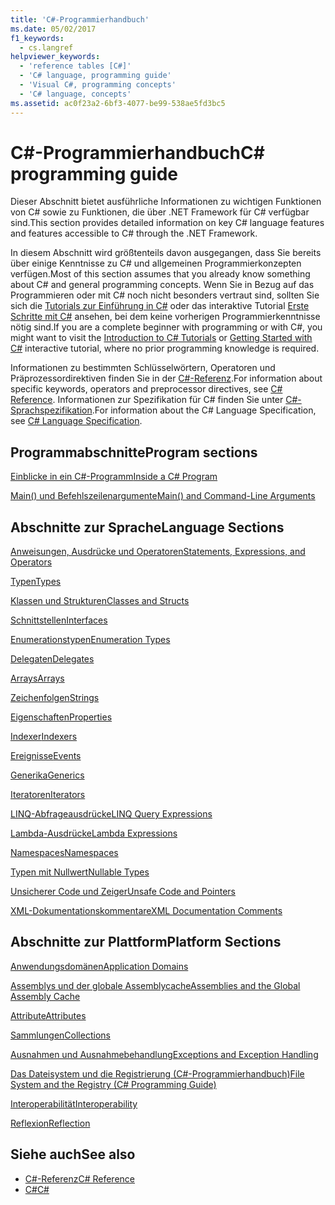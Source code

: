 ```yaml
---
title: 'C#-Programmierhandbuch'
ms.date: 05/02/2017
f1_keywords:
  - cs.langref
helpviewer_keywords:
  - 'reference tables [C#]'
  - 'C# language, programming guide'
  - 'Visual C#, programming concepts'
  - 'C# language, concepts'
ms.assetid: ac0f23a2-6bf3-4077-be99-538ae5fd3bc5
---
```

# <a name="c-programming-guide"></a><span data-ttu-id="5f3d4-102">C#-Programmierhandbuch</span><span class="sxs-lookup"><span data-stu-id="5f3d4-102">C# programming guide</span></span>
<span data-ttu-id="5f3d4-103">Dieser Abschnitt bietet ausführliche Informationen zu wichtigen Funktionen von C# sowie zu Funktionen, die über .NET Framework für C# verfügbar sind.</span><span class="sxs-lookup"><span data-stu-id="5f3d4-103">This section provides detailed information on key C# language features and features accessible to C# through the .NET Framework.</span></span>  
  
 <span data-ttu-id="5f3d4-104">In diesem Abschnitt wird größtenteils davon ausgegangen, dass Sie bereits über einige Kenntnisse zu C# und allgemeinen Programmierkonzepten verfügen.</span><span class="sxs-lookup"><span data-stu-id="5f3d4-104">Most of this section assumes that you already know something about C# and general programming concepts.</span></span> <span data-ttu-id="5f3d4-105">Wenn Sie in Bezug auf das Programmieren oder mit C# noch nicht besonders vertraut sind, sollten Sie sich die [Tutorials zur Einführung in C#](../tutorials/intro-to-csharp/index.md) oder das interaktive Tutorial [Erste Schritte mit C#](https://www.microsoft.com/net/tutorials/csharp/getting-started) ansehen, bei dem keine vorherigen Programmierkenntnisse nötig sind.</span><span class="sxs-lookup"><span data-stu-id="5f3d4-105">If you are a complete beginner with programming or with C#, you might want to visit the [Introduction to C# Tutorials](../tutorials/intro-to-csharp/index.md) or [Getting Started with C#](https://www.microsoft.com/net/tutorials/csharp/getting-started) interactive tutorial, where no prior programming knowledge is required.</span></span>  
  
 <span data-ttu-id="5f3d4-106">Informationen zu bestimmten Schlüsselwörtern, Operatoren und Präprozessordirektiven finden Sie in der [C#-Referenz](../../csharp/language-reference/index.md).</span><span class="sxs-lookup"><span data-stu-id="5f3d4-106">For information about specific keywords, operators and preprocessor directives, see [C# Reference](../../csharp/language-reference/index.md).</span></span> <span data-ttu-id="5f3d4-107">Informationen zur Spezifikation für C# finden Sie unter [C#-Sprachspezifikation](../../csharp/language-reference/language-specification/index.md).</span><span class="sxs-lookup"><span data-stu-id="5f3d4-107">For information about the C# Language Specification, see [C# Language Specification](../../csharp/language-reference/language-specification/index.md).</span></span>  
  
## <a name="program-sections"></a><span data-ttu-id="5f3d4-108">Programmabschnitte</span><span class="sxs-lookup"><span data-stu-id="5f3d4-108">Program sections</span></span>

[<span data-ttu-id="5f3d4-109">Einblicke in ein C#-Programm</span><span class="sxs-lookup"><span data-stu-id="5f3d4-109">Inside a C# Program</span></span>](../../csharp/programming-guide/inside-a-program/index.md)  
  
[<span data-ttu-id="5f3d4-110">Main() und Befehlszeilenargumente</span><span class="sxs-lookup"><span data-stu-id="5f3d4-110">Main() and Command-Line Arguments</span></span>](../../csharp/programming-guide/main-and-command-args/index.md)  
 
## <a name="language-sections"></a><span data-ttu-id="5f3d4-111">Abschnitte zur Sprache</span><span class="sxs-lookup"><span data-stu-id="5f3d4-111">Language Sections</span></span>  
[<span data-ttu-id="5f3d4-112">Anweisungen, Ausdrücke und Operatoren</span><span class="sxs-lookup"><span data-stu-id="5f3d4-112">Statements, Expressions, and Operators</span></span>](../../csharp/programming-guide/statements-expressions-operators/index.md)  

 [<span data-ttu-id="5f3d4-113">Typen</span><span class="sxs-lookup"><span data-stu-id="5f3d4-113">Types</span></span>](../../csharp/programming-guide/types/index.md)  

 [<span data-ttu-id="5f3d4-114">Klassen und Strukturen</span><span class="sxs-lookup"><span data-stu-id="5f3d4-114">Classes and Structs</span></span>](../../csharp/programming-guide/classes-and-structs/index.md)  
  
 [<span data-ttu-id="5f3d4-115">Schnittstellen</span><span class="sxs-lookup"><span data-stu-id="5f3d4-115">Interfaces</span></span>](../../csharp/programming-guide/interfaces/index.md)  

 [<span data-ttu-id="5f3d4-116">Enumerationstypen</span><span class="sxs-lookup"><span data-stu-id="5f3d4-116">Enumeration Types</span></span>](../../csharp/programming-guide/enumeration-types.md)  
  
 [<span data-ttu-id="5f3d4-117">Delegaten</span><span class="sxs-lookup"><span data-stu-id="5f3d4-117">Delegates</span></span>](../../csharp/programming-guide/delegates/index.md)  
 
 [<span data-ttu-id="5f3d4-118">Arrays</span><span class="sxs-lookup"><span data-stu-id="5f3d4-118">Arrays</span></span>](../../csharp/programming-guide/arrays/index.md)  
  
 [<span data-ttu-id="5f3d4-119">Zeichenfolgen</span><span class="sxs-lookup"><span data-stu-id="5f3d4-119">Strings</span></span>](../../csharp/programming-guide/strings/index.md)  
  
 [<span data-ttu-id="5f3d4-120">Eigenschaften</span><span class="sxs-lookup"><span data-stu-id="5f3d4-120">Properties</span></span>](../../csharp/programming-guide/classes-and-structs/properties.md)  
  
 [<span data-ttu-id="5f3d4-121">Indexer</span><span class="sxs-lookup"><span data-stu-id="5f3d4-121">Indexers</span></span>](../../csharp/programming-guide/indexers/index.md)  
  
 [<span data-ttu-id="5f3d4-122">Ereignisse</span><span class="sxs-lookup"><span data-stu-id="5f3d4-122">Events</span></span>](../../csharp/programming-guide/events/index.md)  
  
 [<span data-ttu-id="5f3d4-123">Generika</span><span class="sxs-lookup"><span data-stu-id="5f3d4-123">Generics</span></span>](../../csharp/programming-guide/generics/index.md)  
  
 [<span data-ttu-id="5f3d4-124">Iteratoren</span><span class="sxs-lookup"><span data-stu-id="5f3d4-124">Iterators</span></span>](../../csharp/programming-guide/concepts/iterators.md)
  
 [<span data-ttu-id="5f3d4-125">LINQ-Abfrageausdrücke</span><span class="sxs-lookup"><span data-stu-id="5f3d4-125">LINQ Query Expressions</span></span>](../../csharp/programming-guide/linq-query-expressions/index.md)  
  
 [<span data-ttu-id="5f3d4-126">Lambda-Ausdrücke</span><span class="sxs-lookup"><span data-stu-id="5f3d4-126">Lambda Expressions</span></span>](../../csharp/programming-guide/statements-expressions-operators/lambda-expressions.md)  
  
 [<span data-ttu-id="5f3d4-127">Namespaces</span><span class="sxs-lookup"><span data-stu-id="5f3d4-127">Namespaces</span></span>](../../csharp/programming-guide/namespaces/index.md)  
  
 [<span data-ttu-id="5f3d4-128">Typen mit Nullwert</span><span class="sxs-lookup"><span data-stu-id="5f3d4-128">Nullable Types</span></span>](../../csharp/programming-guide/nullable-types/index.md)  
  
 [<span data-ttu-id="5f3d4-129">Unsicherer Code und Zeiger</span><span class="sxs-lookup"><span data-stu-id="5f3d4-129">Unsafe Code and Pointers</span></span>](../../csharp/programming-guide/unsafe-code-pointers/index.md)  
  
 [<span data-ttu-id="5f3d4-130">XML-Dokumentationskommentare</span><span class="sxs-lookup"><span data-stu-id="5f3d4-130">XML Documentation Comments</span></span>](../../csharp/programming-guide/xmldoc/xml-documentation-comments.md)  
  
## <a name="platform-sections"></a><span data-ttu-id="5f3d4-131">Abschnitte zur Plattform</span><span class="sxs-lookup"><span data-stu-id="5f3d4-131">Platform Sections</span></span>  
 [<span data-ttu-id="5f3d4-132">Anwendungsdomänen</span><span class="sxs-lookup"><span data-stu-id="5f3d4-132">Application Domains</span></span>](../../framework/app-domains/application-domains.md)  
  
 [<span data-ttu-id="5f3d4-133">Assemblys und der globale Assemblycache</span><span class="sxs-lookup"><span data-stu-id="5f3d4-133">Assemblies and the Global Assembly Cache</span></span>](../../csharp/programming-guide/concepts/assemblies-gac/index.md)  
  
 [<span data-ttu-id="5f3d4-134">Attribute</span><span class="sxs-lookup"><span data-stu-id="5f3d4-134">Attributes</span></span>](../../csharp/programming-guide/concepts/attributes/index.md)  
  
 [<span data-ttu-id="5f3d4-135">Sammlungen</span><span class="sxs-lookup"><span data-stu-id="5f3d4-135">Collections</span></span>](../../csharp/programming-guide/concepts/collections.md)  
  
 [<span data-ttu-id="5f3d4-136">Ausnahmen und Ausnahmebehandlung</span><span class="sxs-lookup"><span data-stu-id="5f3d4-136">Exceptions and Exception Handling</span></span>](../../csharp/programming-guide/exceptions/index.md)  
  
 [<span data-ttu-id="5f3d4-137">Das Dateisystem und die Registrierung (C#-Programmierhandbuch)</span><span class="sxs-lookup"><span data-stu-id="5f3d4-137">File System and the Registry (C# Programming Guide)</span></span>](../../csharp/programming-guide/file-system/index.md)  
  
 [<span data-ttu-id="5f3d4-138">Interoperabilität</span><span class="sxs-lookup"><span data-stu-id="5f3d4-138">Interoperability</span></span>](../../csharp/programming-guide/interop/index.md)  
  
 [<span data-ttu-id="5f3d4-139">Reflexion</span><span class="sxs-lookup"><span data-stu-id="5f3d4-139">Reflection</span></span>](../../csharp/programming-guide/concepts/reflection.md)  
  
## <a name="see-also"></a><span data-ttu-id="5f3d4-140">Siehe auch</span><span class="sxs-lookup"><span data-stu-id="5f3d4-140">See also</span></span>

- [<span data-ttu-id="5f3d4-141">C#-Referenz</span><span class="sxs-lookup"><span data-stu-id="5f3d4-141">C# Reference</span></span>](../../csharp/language-reference/index.md)
- [<span data-ttu-id="5f3d4-142">C#</span><span class="sxs-lookup"><span data-stu-id="5f3d4-142">C#</span></span>](../../csharp/index.md)
